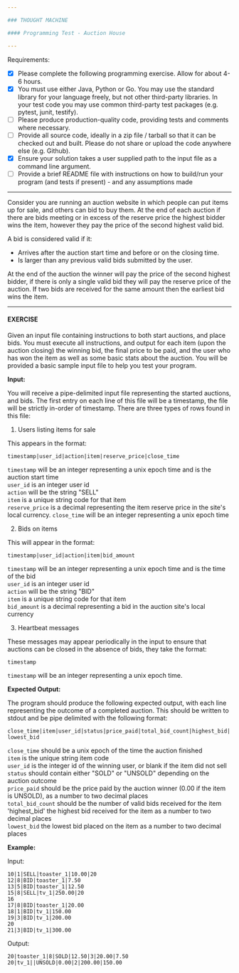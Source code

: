 ```yaml
---

### THOUGHT MACHINE

#### Programming Test - Auction House

---
```


Requirements:
 - [x] Please complete the following programming exercise. Allow for about 4-6 hours.
 - [x] You must use either Java, Python or Go. You may use the standard library for your
   language freely, but not other third-party libraries. In your test code you may use
   common third-party test packages (e.g. pytest, junit, testify).
 - [ ] Please produce production-quality code, providing tests and comments where necessary.
 - [ ] Provide all source code, ideally in a zip file / tarball so that it can be checked out and
   built. Please do not share or upload the code anywhere else (e.g. Github).
 - [x] Ensure your solution takes a user supplied path to the input file as a command line argument.
 - [ ] Provide a brief README file with instructions on how to build/run your program (and tests if
   present) - and any assumptions made

---

Consider you are running an auction website in which people can put items up for sale, and others
can bid to buy them. At the end of each auction if there are bids meeting or in excess of the
reserve price the highest bidder wins the item, however they pay the price of the second highest
valid bid.

A bid is considered valid if it:
  * Arrives after the auction start time and before or on the closing time.
  * Is larger than any previous valid bids submitted by the user.

At the end of the auction the winner will pay the price of the second highest bidder, if there
is only a single valid bid they will pay the reserve price of the auction. If two bids are received
for the same amount then the earliest bid wins the item.

---

#### EXERCISE

Given an input file containing instructions to both start auctions, and place bids. You must
execute all instructions, and output for each item (upon the auction closing) the winning bid,
the final price to be paid, and the user who has won the item as well as some basic stats about
the auction. You will be provided a basic sample input file to help you test your program.

**Input:**

You will receive a pipe-delimited input file representing the started auctions, and bids. The
first entry on each line of this file will be a timestamp, the file will be strictly in-order
of timestamp. There are three types of rows found in this file:

1. Users listing items for sale

This appears in the format:

`timestamp|user_id|action|item|reserve_price|close_time`

`timestamp` will be an integer representing a unix epoch time and is the auction start time  
`user_id` is an integer user id  
`action` will be the string "SELL"  
`item` is a unique string code for that item  
`reserve_price` is a decimal representing the item reserve price in the site's local currency.
`close_time` will be an integer representing a unix epoch time

2. Bids on items

This will appear in the format:

`timestamp|user_id|action|item|bid_amount`

`timestamp` will be an integer representing a unix epoch time and is the time of the bid  
`user_id` is an integer user id  
`action` will be the string "BID"  
`item` is a unique string code for that item  
`bid_amount` is a decimal representing a bid in the auction site's local currency  

3. Heartbeat messages

These messages may appear periodically in the input to ensure that auctions can be closed
in the absence of bids, they take the format:

`timestamp`

`timestamp` will be an integer representing a unix epoch time.


**Expected Output:**

The program should produce the following expected output, with each line representing the
outcome of a completed auction. This should be written to stdout and be pipe delimited
with the following format:

`close_time|item|user_id|status|price_paid|total_bid_count|highest_bid|lowest_bid`

`close_time` should be a unix epoch of the time the auction finished  
`item` is the unique string item code  
`user_id` is the integer id of the winning user, or blank if the item did not sell  
`status` should contain either "SOLD" or "UNSOLD" depending on the auction outcome  
`price_paid` should be the price paid by the auction winner (0.00 if the item is UNSOLD), as a
number to two decimal places  
`total_bid_count` should be the number of valid bids received for the item  
'highest_bid' the highest bid received for the item as a number to two decimal places  
`lowest_bid` the lowest bid placed on the item as a number to two decimal places  


**Example:**

Input:

```
10|1|SELL|toaster_1|10.00|20
12|8|BID|toaster_1|7.50
13|5|BID|toaster_1|12.50
15|8|SELL|tv_1|250.00|20
16
17|8|BID|toaster_1|20.00
18|1|BID|tv_1|150.00
19|3|BID|tv_1|200.00
20
21|3|BID|tv_1|300.00
```

Output:

```
20|toaster_1|8|SOLD|12.50|3|20.00|7.50
20|tv_1||UNSOLD|0.00|2|200.00|150.00
```